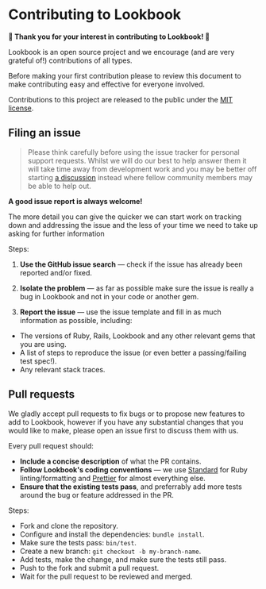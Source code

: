 # Contributing to Lookbook

**🙏 Thank you for your interest in contributing to Lookbook! 🙏**

Lookbook is an open source project and we encourage (and are very grateful of!) contributions of all types.

Before making your first contribution please to review this document to make contributing easy and effective for everyone involved.

Contributions to this project are released to the public under the [MIT license](./LICENSE.txt).

## Filing an issue

> Please think carefully before using the issue tracker for personal support requests. Whilst we will do our best to help answer them it will take time away from development work and you may be better off starting [a discussion](https://github.com/lookbook-hq/lookbook/discussions) instead where fellow community members may be able to help out.

**A good issue report is always welcome!**

The more detail you can give the quicker we can start work on tracking down and addressing the issue and the less of your time we need to take up asking for further information

Steps:

1. **Use the GitHub issue search** &mdash; check if the issue has already been
   reported and/or fixed.

3. **Isolate the problem** &mdash; as far as possible make sure the issue is really a bug in
   Lookbook and not in your code or another gem.

4. **Report the issue** &mdash; use the issue template and fill in as much information as possible, including:

* The versions of Ruby, Rails, Lookbook and any other relevant gems that you are using.
* A list of steps to reproduce the issue (or even better a passing/failing test spec!).
* Any relevant stack traces.

## Pull requests

We gladly accept pull requests to fix bugs or to propose new features to add to Lookbook, however if you have any substantial changes that you would like to make, please open an issue first to discuss them with us.

Every pull request should:

* **Include a concise description** of what the PR contains.
* **Follow Lookbook's coding conventions** &mdash; we use [Standard](https://github.com/testdouble/standard) for Ruby linting/formatting and [Prettier](https://prettier.io/) for almost everything else.
* **Ensure that the existing tests pass**, and preferrably add more tests around the bug or feature addressed in  the PR.

Steps:

* Fork and clone the repository.
* Configure and install the dependencies: `bundle install`.
* Make sure the tests pass: `bin/test`.
* Create a new branch: `git checkout -b my-branch-name`.
* Add tests, make the change, and make sure the tests still pass.
* Push to the fork and submit a pull request.
* Wait for the pull request to be reviewed and merged.